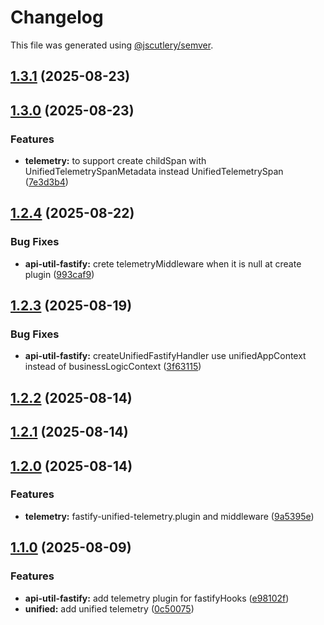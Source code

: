 # Changelog

This file was generated using [@jscutlery/semver](https://github.com/jscutlery/semver).

## [1.3.1](https://github.com/TGA88/inh-lib/compare/api-util-fastify-1.3.0...api-util-fastify-1.3.1) (2025-08-23)

## [1.3.0](https://github.com/TGA88/inh-lib/compare/api-util-fastify-1.2.4...api-util-fastify-1.3.0) (2025-08-23)


### Features

* **telemetry:** to support  create childSpan with UnifiedTelemetrySpanMetadata instead UnifiedTelemetrySpan ([7e3d3b4](https://github.com/TGA88/inh-lib/commit/7e3d3b440654329b0b58cd8ad36aa7b0c49be122))

## [1.2.4](https://github.com/TGA88/inh-lib/compare/api-util-fastify-1.2.3...api-util-fastify-1.2.4) (2025-08-22)


### Bug Fixes

* **api-util-fastify:**  crete telemetryMiddleware when it is null at create plugin ([993caf9](https://github.com/TGA88/inh-lib/commit/993caf9fdbbb34c50648ec355944b2dde094df33))

## [1.2.3](https://github.com/TGA88/inh-lib/compare/api-util-fastify-1.2.2...api-util-fastify-1.2.3) (2025-08-19)


### Bug Fixes

* **api-util-fastify:** createUnifiedFastifyHandler use unifiedAppContext instead of businessLogicContext ([3f63115](https://github.com/TGA88/inh-lib/commit/3f63115b5a3b90e64f7ad3b3db5bdf4c4831ee41))

## [1.2.2](https://github.com/TGA88/inh-lib/compare/api-util-fastify-1.2.1...api-util-fastify-1.2.2) (2025-08-14)

## [1.2.1](https://github.com/TGA88/inh-lib/compare/api-util-fastify-1.2.0...api-util-fastify-1.2.1) (2025-08-14)

## [1.2.0](https://github.com/TGA88/inh-lib/compare/api-util-fastify-1.1.0...api-util-fastify-1.2.0) (2025-08-14)


### Features

* **telemetry:** fastify-unified-telemetry.plugin and middleware ([9a5395e](https://github.com/TGA88/inh-lib/commit/9a5395e4799aa3cc60a450da21d36e94ff60fada))

## [1.1.0](https://github.com/TGA88/inh-lib/compare/api-util-fastify-1.0.1...api-util-fastify-1.1.0) (2025-08-09)


### Features

* **api-util-fastify:** add telemetry plugin for fastifyHooks ([e98102f](https://github.com/TGA88/inh-lib/commit/e98102fb4ea24dd0da6e3ff076e77c39ed2cb45f))
* **unified:** add unified telemetry ([0c50075](https://github.com/TGA88/inh-lib/commit/0c50075dfafdca2b0af72d7a07d9c96d27469be1))
